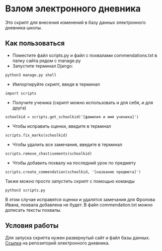 # Взлом электронного дневника

Это скрипт для внесения изменений в базу данных электронного дневника школы.

## Как пользоваться
- Поместите файл scripts.py и файл c похвалами commendations.txt в папку сайта рядом с manage.py
- Запустите терминал Django:
```
python3 manage.py shell
```
- Импортируйте скрипт, введя в терминал
```
import scripts
```
- Получите ученика (скрипт можно использовать и для себя, и для друга)
```
schoolkid = scripts.get_schoolkid('[фамилия и имя ученика]')
```
- Чтобы исправить оценки, введите в терминал
```
scripts.fix_marks(schoolkid)
```
- Чтобы удалить все замечания, введите в терминал
```
scripts.remove_chastisements(schoolkid)
```
- Чтобы добавить похвалу на последний урок по предмету
```
scripts.create_commendation(schoolkid, '[название предмета]')
```
Также можно просто запустить скрипт с помощью команды
```
python3 scripts.py
```
В этом случае исправятся оценки и удалятся замечания для Фролова Ивана, похвала добавлена не будет.
В файл commendation.txt можно дописать тексты похвалы.

## Условия работы
Для запуска скрипта нужен развернутый сайт и файл базы данных.
[Ссылка](https://github.com/devmanorg/e-diary) на репозиторий электронного дневника.